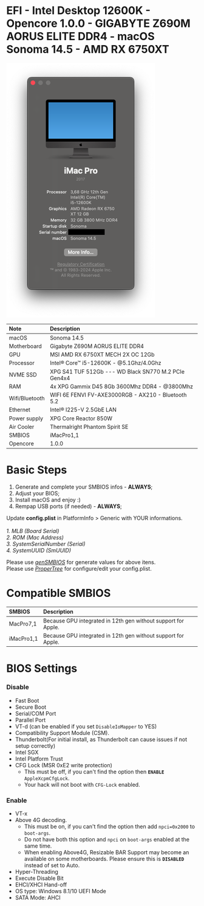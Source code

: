 # EFI - Intel Desktop 12600K - Opencore 1.0.0 - GIGABYTE Z690M AORUS ELITE DDR4 - macOS Sonoma 14.5 - AMD RX 6750XT


![about](https://raw.githubusercontent.com/lucasjsr2/EFI-Z690M-AORUS-ELITE-I5-12600K-RX6750XT/main/.github/about.png)

Note|Description
:----|:----
macOS|Sonoma 14.5
Motherboard|Gigabyte Z690M AORUS ELITE DDR4
GPU|MSI AMD RX 6750XT MECH 2X OC 12Gb
Processor|Intel® Core™ i5-12600K - @5.1Ghz/4.0Ghz
NVME SSD|XPG S41 TUF 512Gb --- WD Black SN770 M.2 PCIe Gen4x4
RAM|4x XPG Gammix D45 8Gb 3600Mhz DDR4 - @3800Mhz
Wifi/Bluetooth | WIFI 6E FENVI FV-AXE3000RGB - AX210 - Bluetooth 5.2
Ethernet | Intel® I225-V 2.5GbE LAN
Power supply | XPG Core Reactor 850W
Air Cooler | Thermalright Phantom Spirit SE
SMBIOS | iMacPro1,1
Opencore | 1.0.0

# Basic Steps

1. Generate and complete your SMBIOS infos - **ALWAYS**;
2. Adjust your BIOS;
3. Install macOS and enjoy :)
4. Rempap USB ports (if needed) - **ALWAYS**;

Update **config.plist** in PlatformInfo > Generic with YOUR informations.
<br><br>
*1. MLB (Board Serial)
<br>
2. ROM (Mac Address)
<br>
3. SystemSerialNumber (Serial)
<br>
4. SystemUUID (SmUUID)*

Please use [*genSMBIOS*](https://github.com/corpnewt/GenSMBIOS/archive/refs/heads/master.zip) for generate values for above itens.
<br>
Please use [*ProperTree*](https://github.com/corpnewt/ProperTree/archive/refs/heads/master.zip) for configure/edit your config.plist.

# Compatible SMBIOS


SMBIOS|Description
:----|:----
MacPro7,1|Because GPU integrated in 12th gen without support for Apple.
iMacPro1,1|Because GPU integrated in 12th gen without support for Apple.

# BIOS Settings

### Disable
- Fast Boot
- Secure Boot
- Serial/COM Port
- Parallel Port
- VT-d (can be enabled if you set `DisableIoMapper` to YES)
- Compatibility Support Module (CSM).
- Thunderbolt(For initial install, as Thunderbolt can cause issues if not setup correctly)
- Intel SGX
- Intel Platform Trust
- CFG Lock (MSR 0xE2 write protection)
	- This must be off, if you can't find the option then **`ENABLE`** `AppleXcpmCfgLock`. 
	- Your hack will not boot with `CFG-Lock` enabled.

### Enable
- VT-x
- Above 4G decoding. 
	- This must be on, if you can't find the option then add `npci=0x2000` to `boot-args`. 
	- Do not have both this option and `npci` on `boot-args` enabled at the same time.
	- When enabling Above4G, Resizable BAR Support may become an available on some motherboards. Please ensure this is **`DISABLED`** instead of set to Auto.
- Hyper-Threading
- Execute Disable Bit
- EHCI/XHCI Hand-off
- OS type: Windows 8.1/10 UEFI Mode
- SATA Mode: AHCI